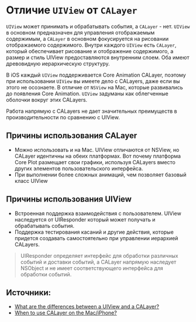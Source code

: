 # Отличие `UIView` от `CALayer`
`UIView` может принимать и обрабатывать события, а `CALayer` - нет.
`UIView` в основном предназначен для управления отображаемым содержимым, а `CALayer` в основном фокусируется на рисовании отображаемого содержимого.
Внутри каждого `UIView` есть `CALayer`, который обеспечивает рисование и отображение содержимого, а размер и стиль UIView предоставляются внутренним слоем. Оба имеют древовидную иерархическую структуру.

В iOS каждый `UIView` поддерживается Core Animation CALayer, поэтому при использовании `UIView` вы имеете дело с CALayers, даже если вы этого не осознаете. В отличие от `NSView` на Mac, которые развивались до появления Core Animation. `UIView` задуманы как облегченные оболочки вокруг этих CALayers.

Работа напрямую с CALayers не дает значительных преимуществ в производительности по сравнению с UIView. 

## Причины использования CALayer
- Можно использовать и на Mac. UIView отличаются от NSView, но CALayer идентичны на обеих платформах. Вот почему платформа Core Plot размещает свои графики, используя CALayers вместо других элементов пользовательского интерфейса.
- При выполнении более сложных анимаций, чем позволяет базовый класс UIView

## Причины использования UIView
- Встроенная поддержка взаимодействия с пользователем. UIView наследуется от UIResponder который может получать и обрабатывать события.
- Поддержка тестирования касаний и другие действия, которые придется создавать самостоятельно при управлении иерархией CALayers.

> UIResponder определяет интерфейс для обработки различных событий и доставки событий, а CALayer напрямую наследует NSObject и не имеет соответствующего интерфейса для обработки событий.

## Источники:
- [What are the differences between a UIView and a CALayer?](https://stackoverflow.com/questions/7826306/what-are-the-differences-between-a-uiview-and-a-calayer)
- [When to use CALayer on the Mac/iPhone?](https://stackoverflow.com/questions/1447598/when-to-use-calayer-on-the-mac-iphone)
